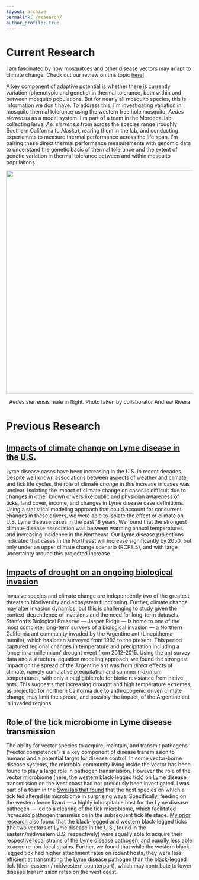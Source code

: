 ```yaml
---
layout: archive
permalink: /research/
author_profile: true
---
```


# Current Research 

I am fascinated by how mosquitoes and other disease vectors may adapt to climate change. Check out our review on this topic [here!](https://elifesciences.org/articles/69630) 

A key component of adaptive potential is whether there is currently variation (phenotypic and genetic) in thermal tolerance, both within and between mosquito populations. But for nearly all mosquito species, this is information we don't have. To address this, I'm investigating variation in mosquito thermal tolerance using the western tree hole mosquito, *Aedes sierrensis* as a model system. I'm part of a team in the Mordecai lab collecting larval *Ae. sierrensis* from across the species range (roughly Southern California to Alaska), rearing them in the lab, and conducting experiemnts to measure thermal performance across the life span. I'm pairing these direct thermal performance measurements with genomic data to understand the genetic basis of thermal tolerance and the extent of genetic variation in thermal tolerance between and within mosquito populaitons

<p align="center">
  <img width="600"
    src="http://lcouper.github.io/assets/MaleinFlight.jpg">
  </p>    
<p align="center"> 
  Aedes sierrensis male in flight. Photo taken by collaborator Andrew Rivera  </p>  


# Previous Research # 

## [Impacts of climate change on Lyme disease in the U.S.](https://onlinelibrary.wiley.com/doi/full/10.1111/gcb.15435) ##

Lyme disease cases have been increasing in the U.S. in recent decades. Despite well known associations between aspects of weather and climate and tick life cycles, the role of climate *change* in this increase in cases was unclear. Isolating the impact of climate change on cases is difficult due to changes in other known drivers like public and physician awareness of ticks, land cover, income, and changes in Lyme disease case definitions.  Using a statistical modeling approach that could account for concurrent changes in these drivers, we were able to isolate the effect of climate on U.S. Lyme disease cases in the past 18 years. We found that the strongest climate-disease association was between warming annual temperatures and increasing incidence in the Northeast. Our Lyme disease projections indicated that cases in the Northeast will increase significantly by 2050, but only under an upper climate change scenario (RCP8.5), and with large uncertainty around this projected increase. 

## [Impacts of drought on an ongoing biological invasion](https://esajournals.onlinelibrary.wiley.com/doi/full/10.1002/ecy.3476) ## 

Invasive species and climate change are independently two of the greatest threats to biodiversity and ecosystem functioning. Further, climate change may alter invasion dynamics, but this is challenging to study given the context-dependence of invasions and the need for long-term datasets. Stanford’s Biological Preserve — Jasper Ridge — is home to one of the most complete, long-term surveys of a biological invasion — a  Northern California ant community invaded by the Argentine ant (Linepithema humile), which has been surveyed from 1993 to the present. This period captured regional changes in temperature and precipitation including a ‘once-in-a-millennium’ drought event from 2012-2015. Using the ant survey data and a structural equation modeling approach, we found the strongest impact on the spread of the Argentine ant was from *direct* effects of climate, namely cumulative precipitation and summer maximum temperatures, with only a negligible role for biotic resistance from native ants. This suggests that increasing drought and high temperature extremes, as projected for northern California due to anthropogenic driven climate change, may limit the spread, and possibly the impact, of the Argentine ant in invaded regions. 

## Role of the tick microbiome in Lyme disease transmission ##

The ability for vector species to acquire, maintain, and transmit pathogens (‘vector competence’) is a key component of disease transmission to humans and a potential target for disease control. In some vector-borne disease systems, the microbial community living inside the vector has been found to play a large role in pathogen transmission. However the role of the vector microbiome (here, the western black-legged tick) on Lyme disease transmission on the west coast had not previously been investigated. I was part of a team in the [Swei lab that found](https://www.biorxiv.org/content/10.1101/2021.04.28.441694v1.abstract) that the host species on which a tick fed altered its microbiome in surprising ways. Specifically, feeding on the western fence lizard — a highly inhospitable host for the Lyme disease pathogen — led to a clearing of the tick microbiome, which facilitated *increased* pathogen transmission in the subsequent tick life stage. [My prior research](https://parasitesandvectors.biomedcentral.com/articles/10.1186/s13071-020-3893-x) also found that the black-legged and western black-legged ticks (the two vectors of Lyme disease in the U.S., found in the eastern/midwestern U.S. respectively) were equally able to acquire their respective local strains of the Lyme disease pathogen, and equally less able to acquire non-local strains. Further, we found that while the western black-legged tick had higher attachment rates on rodent hosts, they were less efficient at transmitting the Lyme disease pathogen than the black-legged tick (their eastern / midwestern counterpart), which may contribute to lower disease transmission rates on the west coast. 



